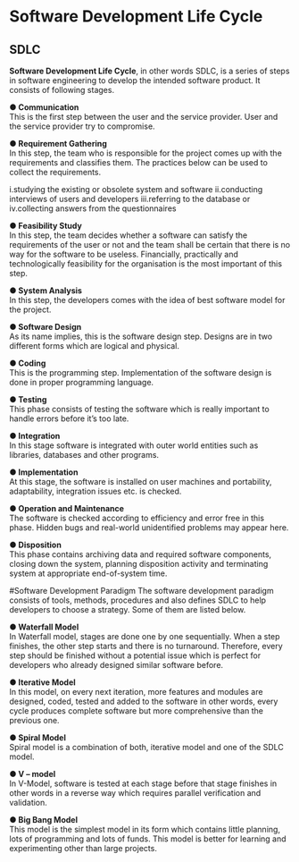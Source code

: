 # Software Development Life Cycle

## SDLC
<b>Software Development Life Cycle</b>, in other words SDLC, is a series of steps in software engineering to develop the intended software product. It consists of following stages.

<b>● Communication</b><br>
This is the first step between the user and the service provider. User and the service provider try to compromise.

<b>● Requirement Gathering</b><br>
In this step, the team who is responsible for the project comes up with the requirements and classifies them. The practices below can be used to collect the requirements.

  i.studying the existing or obsolete system and software
 ii.conducting interviews of users and developers
iii.referring to the database or
 iv.collecting answers from the questionnaires
 
<b>● Feasibility Study</b><br>
In this step, the team decides whether a software can satisfy the requirements of the user or not and the team shall be certain that there is no way for the software to be useless. Financially, practically and technologically feasibility for the organisation is the most important of this step.

<b>● System Analysis</b><br>
In this step, the developers comes with the idea of best software model for the project.

<b>● Software Design</b><br>
As its name implies, this is the software design step. Designs are in two different forms which are logical and physical.

<b>● Coding</b><br>
This is the programming step. Implementation of the software design is done in proper programming language.

<b>● Testing</b><br>
This phase consists of testing the software which is really important to handle errors before it’s too late.

<b>● Integration</b><br>
In this stage software is integrated with outer world entities such as libraries, databases and other programs.

<b>● Implementation</b><br>
At this stage, the software is installed on user machines and portability, adaptability, integration issues etc. is checked.

<b>● Operation and Maintenance</b><br>
The software is checked according to efficiency and error free in this phase. Hidden bugs and real-world unidentified problems may appear here.

<b>● Disposition</b><br>
This phase contains archiving data and required software components, closing down the system, planning disposition activity and terminating system at appropriate end-of-system time.

#Software Development Paradigm
The software development paradigm consists of tools, methods, procedures and also defines SDLC to help developers to choose a strategy. Some of them are listed below.

<b>● Waterfall Model</b><br>
In Waterfall model, stages are done one by one sequentially. When a step finishes, the other step starts and there is no turnaround. Therefore, every step should be finished without a potential issue which is perfect for developers who already designed similar software before.

<b>● Iterative Model</b><br>
In this model, on every next iteration, more features and modules are designed, coded, tested and added to the software in other words, every cycle produces complete software but more comprehensive than the previous one.

<b>● Spiral Model</b><br>
Spiral model is a combination of both, iterative model and one of the SDLC model.

<b>● V – model</b><br>
In V-Model, software is tested at each stage before that stage finishes in other words in a reverse way which requires parallel verification and validation.

<b>● Big Bang Model</b><br>
This model is the simplest model in its form which contains little planning, lots of programming and lots of funds. This model is better for learning and experimenting other than large projects.
